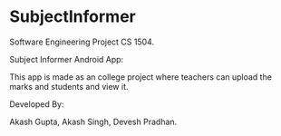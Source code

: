 # SubjectInformer
Software Engineering Project CS 1504.

Subject Informer Android App:

This app is made as an college project where teachers can upload the marks and students and view it.

Developed By:

Akash Gupta,
Akash Singh,
Devesh Pradhan.

